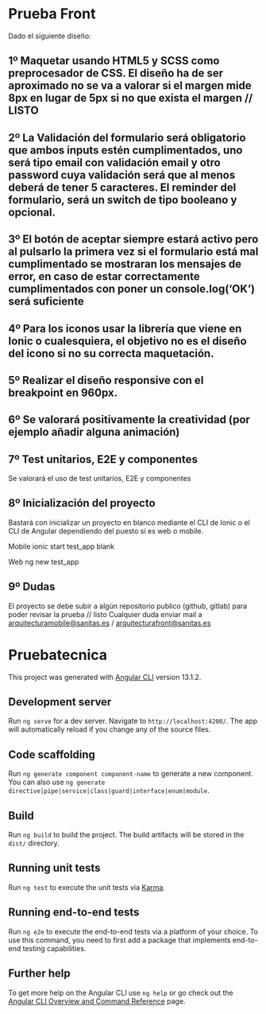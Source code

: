 # Prueba Front

Dado el siguiente diseño:


## 1º Maquetar usando HTML5 y SCSS como preprocesador de CSS. El diseño ha de ser aproximado no se va a valorar si el margen mide 8px en lugar de 5px si no que exista el margen // LISTO

## 2º La Validación del formulario será obligatorio que ambos inputs estén cumplimentados, uno será tipo email con validación email y otro password cuya validación será que al menos deberá de tener 5 caracteres. El reminder del formulario, será un switch de tipo booleano y opcional.

## 3º El botón de aceptar siempre estará activo pero al pulsarlo la primera vez si el formulario está mal cumplimentado se mostraran los mensajes de error, en caso de estar correctamente cumplimentados con poner un console.log(‘OK’) será suficiente

## 4º Para los iconos usar la librería que viene en Ionic o cualesquiera, el objetivo no es el diseño del icono si no su correcta maquetación.

## 5º Realizar el diseño responsive  con el breakpoint en 960px.

## 6º Se valorará positivamente la creatividad (por ejemplo añadir alguna animación)

## 7º Test unitarios, E2E y componentes

Se valorará el uso de test unitarios, E2E y componentes

## 8º Inicialización del proyecto

Bastará con inicializar un proyecto en blanco mediante el CLI de Ionic o el CLI de Angular dependiendo del puesto si es web o mobile.

Mobile
ionic start test_app blank

Web
ng new test_app

## 9º Dudas

El proyecto se debe subir a algún repositorio publico (github, gitlab) para poder revisar la prueba // listo
Cualquier duda enviar mail a arquitecturamobile@sanitas.es / arquitecturafront@sanitas.es





# Pruebatecnica

This project was generated with [Angular CLI](https://github.com/angular/angular-cli) version 13.1.2.

## Development server

Run `ng serve` for a dev server. Navigate to `http://localhost:4200/`. The app will automatically reload if you change any of the source files.

## Code scaffolding

Run `ng generate component component-name` to generate a new component. You can also use `ng generate directive|pipe|service|class|guard|interface|enum|module`.

## Build

Run `ng build` to build the project. The build artifacts will be stored in the `dist/` directory.

## Running unit tests

Run `ng test` to execute the unit tests via [Karma](https://karma-runner.github.io).

## Running end-to-end tests

Run `ng e2e` to execute the end-to-end tests via a platform of your choice. To use this command, you need to first add a package that implements end-to-end testing capabilities.

## Further help

To get more help on the Angular CLI use `ng help` or go check out the [Angular CLI Overview and Command Reference](https://angular.io/cli) page.

